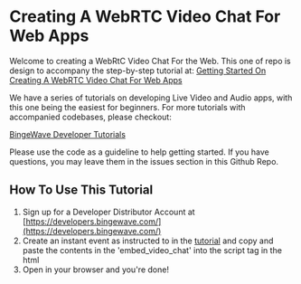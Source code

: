 
# Creating A WebRTC Video Chat For Web Apps

Welcome to creating a WebRtC Video Chat For the Web. This one of repo is design to accompany the step-by-step tutorial at: [Getting Started On Creating A WebRTC Video Chat For Web Apps](https://medium.com/bingewave/getting-started-on-creating-a-webrtc-video-chat-for-web-apps-a3e9aa2c954f)

We have a series of tutorials on developing Live Video and Audio apps,  with this one being the easiest for beginners. For more tutorials with accompanied codebases, please checkout:

[BingeWave Developer Tutorials](https://developers.bingewave.com/tutorials)

Please use the code as a guideline to help getting started. If you have questions, you may leave them in the issues section in this Github Repo.

## How To Use This Tutorial

1. Sign up for a Developer Distributor Account at [https://developers.bingewave.com/](https://developers.bingewave.com/)
2. Create an instant event as instructed to in the [tutorial](https://medium.com/bingewave/getting-started-on-creating-a-webrtc-video-chat-for-web-apps-a3e9aa2c954f) and copy  and paste the contents in the 'embed_video_chat' into the script tag in the html
3. Open in your browser and you're done!